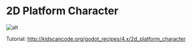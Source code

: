 # 2D Platform Character

![alt](http://kidscancode.org/godot_recipes/4.x/img/platformer1.gif)

Tutorial:
http://kidscancode.org/godot_recipes/4.x/2d_platform_character

